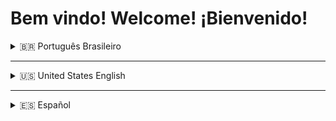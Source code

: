 # Bem vindo! Welcome! ¡Bienvenido!

<details>
<summary>🇧🇷 Português Brasileiro</summary>

```
Copyright © 2025 Miguel Nischor Neto — Todos os direitos reservados.  

Este perfil e seu conteúdo (incluindo textos, design, estrutura e organização) são de uso pessoal e exclusivo.  
A cópia parcial ou total, reprodução ou redistribuição não autorizada não é permitida.
```

## Sobre mim
Sou graduado em Engenharia da Computação pela UNINTER, pós-graduado em Engenharia de Negócios também pela UNINTER, e atualmente curso duas especializações: Arquitetura de Software Distribuído na PUC Minas e Engenharia DevOps pelo IFMT.
Tenho mais de 13 anos de experiência na área de tecnologia da informação, passando por diferentes frentes como infraestrutura, suporte, gestão, governança, desenvolvimento e operações. Essa diversidade me trouxe uma visão ampla e integrada de como tecnologia e negócios podem caminhar juntos para gerar valor real.
Além da experiência técnica, tenho grande facilidade em ensinar e compartilhar conhecimento, o que sempre esteve presente na minha carreira e também em iniciativas pessoais, como a comunidade TechDive Academy.
Hoje, atuo diretamente com desenvolvimento de software, focando em criar soluções robustas e escaláveis, sempre com atenção às boas práticas de arquitetura, automação e nuvem.

## Estatísticas
![GitHub Stats](https://github-readme-stats.vercel.app/api?username=mgnischor&show_icons=true&theme=radical)
![Top Langs](https://github-readme-stats.vercel.app/api/top-langs/?username=mgnischor&layout=compact&theme=radical)

## Tecnologias
<p align="left"><a href="https://developer.mozilla.org/en-US/docs/Web/JavaScript" target="_blank" rel="noreferrer"><img src="https://raw.githubusercontent.com/devicons/devicon/master/icons/javascript/javascript-original.svg" alt="javascript" width="40" height="40"/></a>
<a href="https://developer.mozilla.org/en-US/docs/Web/HTML" target="_blank" rel="noreferrer"><img src="https://raw.githubusercontent.com/devicons/devicon/master/icons/html5/html5-original.svg" alt="html5" width="40" height="40"/></a>
<a href="https://developer.mozilla.org/en-US/docs/Web/CSS" target="_blank" rel="noreferrer"><img src="https://raw.githubusercontent.com/devicons/devicon/master/icons/css3/css3-original.svg" alt="css3" width="40" height="40"/></a>
<a href="https://dotnet.microsoft.com/en-us/languages/csharp" target="_blank" rel="noreferrer"><img src="https://raw.githubusercontent.com/devicons/devicon/master/icons/csharp/csharp-original.svg" alt="csharp" width="40" height="40"/></a>
<a href="https://learn.microsoft.com/en-us/dotnet/visual-basic" target="_blank" rel="noreferrer"><img src="https://raw.githubusercontent.com/devicons/devicon/master/icons/visualbasic/visualbasic-original.svg" alt="visualbasic" width="40" height="40"/></a>
<a href="https://www.iso.org/standard/82075.html" target="_blank" rel="noreferrer"><img src="https://raw.githubusercontent.com/devicons/devicon/master/icons/c/c-original.svg" alt="c" width="40" height="40"/></a>
<a href="https://www.iso.org/standard/83626.html" target="_blank" rel="noreferrer"><img src="https://raw.githubusercontent.com/devicons/devicon/master/icons/cplusplus/cplusplus-original.svg" alt="cplusplus" width="40" height="40"/></a>
<a href="https://react.dev" target="_blank" rel="noreferrer"><img src="https://raw.githubusercontent.com/devicons/devicon/master/icons/react/react-original.svg" alt="react" width="40" height="40"/></a>
<a href="https://angular.dev" target="_blank" rel="noreferrer"><img src="https://raw.githubusercontent.com/devicons/devicon/master/icons/angular/angular-original.svg" alt="angular" width="40" height="40"/></a>
</p>

</details>

---

<details>
<summary>🇺🇸 United States English</summary>

```
Copyright © 2025 Miguel Nischor Neto — All rights reserved.  

This profile and its content (including text, design, structure, and organization) are for personal and exclusive use.  
Unauthorized copying, reproduction, or redistribution, in whole or in part, is not allowed.
```

## About me
I have a degree in Computer Engineering from UNINTER, a postgraduate degree in Business Engineering, also from UNINTER, and am currently pursuing two specializations: Distributed Software Architecture at PUC Minas and DevOps Engineering at IFMT.
I have over 13 years of experience in information technology, spanning various areas such as infrastructure, support, management, governance, development, and operations. This diversity has given me a broad and integrated vision of how technology and business can work together to generate real value.
Besides my technical expertise, I have a great ability to teach and share knowledge, which has always been present in my career and also in personal initiatives, such as the TechDive Academy community.
Today, I work directly in software development, focusing on creating robust and scalable solutions, always with an eye on best practices in architecture, automation, and the cloud.

## Stats
![GitHub Stats](https://github-readme-stats.vercel.app/api?username=mgnischor&show_icons=true&theme=radical)
![Top Langs](https://github-readme-stats.vercel.app/api/top-langs/?username=mgnischor&layout=compact&theme=radical)

</details>

---

<details>
<summary>🇪🇸 Español</summary>

```
Copyright © 2025 Miguel Nischor Neto — Todos los derechos reservados.  

Este perfil y su contenido (incluyendo textos, diseño, estructura y organización) son de uso personal y exclusivo.  
No se permite la copia, reproducción o redistribución no autorizada, total o parcial.
```

## Acerca de mí
Soy licenciado en Ingeniería Informática por la UNINTER, tengo un posgrado en Ingeniería Empresarial, también por la UNINTER, y actualmente estoy cursando dos especializaciones: Arquitectura de Software Distribuido en la PUC Minas e Ingeniería DevOps en el IFMT.
Tengo más de 13 años de experiencia en tecnologías de la información, abarcando diversas áreas como infraestructura, soporte, gestión, gobernanza, desarrollo y operaciones. Esta diversidad me ha brindado una visión amplia e integrada de cómo la tecnología y los negocios pueden trabajar juntos para generar valor real.
Además de mi experiencia técnica, tengo una gran capacidad para enseñar y compartir conocimientos, algo que siempre ha estado presente en mi carrera y también en iniciativas personales, como la comunidad de TechDive Academy.
Actualmente, trabajo directamente en el desarrollo de software, enfocándome en la creación de soluciones robustas y escalables, siempre con la vista puesta en las mejores prácticas en arquitectura, automatización y la nube.

## Estadística
![GitHub Stats](https://github-readme-stats.vercel.app/api?username=mgnischor&show_icons=true&theme=radical)
![Top Langs](https://github-readme-stats.vercel.app/api/top-langs/?username=mgnischor&layout=compact&theme=radical)

</details>
